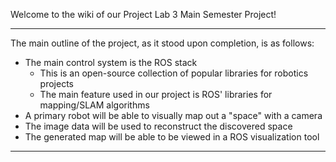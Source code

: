 Welcome to the wiki of our Project Lab 3 Main Semester Project!

***
The main outline of the project, as it stood upon completion, is as follows:

* The main control system is the ROS stack
   * This is an open-source collection of popular libraries for robotics projects
   * The main feature used in our project is ROS' libraries for mapping/SLAM algorithms
* A primary robot will be able to visually map out a "space" with a camera
* The image data will be used to reconstruct the discovered space
* The generated map will be able to be viewed in a ROS visualization tool 

***
